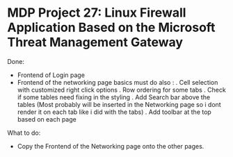 # MDP Project 27: Linux Firewall Application Based on the Microsoft Threat Management Gateway

Done:
- Frontend of Login page
- Frontend of the networking page basics must do also :
	. Cell selection with customized right click options
	. Row ordering for some tabs
	. Check if some tables need fixing in the styling
	. Add Search bar above the tables (Most probably will be inserted in the Networking page so i dont render it on each tab like i did with the tabs)
	. Add toolbar at the top based on each page

What to do:
- Copy the Frontend of the Networking page onto the other pages.

